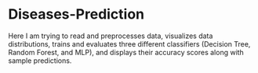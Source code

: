 # Diseases-Prediction
Here I am trying to read and preprocesses data, visualizes data distributions, trains and evaluates three different classifiers (Decision Tree, Random Forest, and MLP), 
and displays their accuracy scores along with sample predictions.
